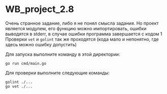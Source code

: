# WB_project_2.8


Очень странное задание, либо я не понял смысла задания. Но проект является модулем, его функцию можно импортировать, ошибки выводятся в stderr, в случае ошибки программа завершается с кодом 1
Проверки `vet` и `golint` так же проходятся (кода мало и непонятно, где здесь можно ошибку допустить)

Для запуска выполните команду в этой директории:
```
go run cmd/main.go
```
Для проверки выполните следующие команды:
```
golint ./...
go vet ./...
```